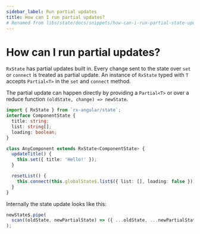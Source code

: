 ```yaml
---
sidebar_label: Run partial updates
title: How can I run partial updates?
# Renamed from libs/state/docs/snippets/how-can-i-run-partial-state-updates.md
---
```


# How can I run partial updates?

`RxState` has partial updates built in. Every change sent to the state over `set` or `connect` is treated as partial update.
An instance of `RxState` typed with `T` accepts `Partial<T>` in the `set` and `connect` method.

The partial update can happen directly by providing a `Partial<T>` or over a reduce function `(oldState, change) => newState`.

```typescript
import { RxState } from `rx-angular/state`;
interface ComponentState {
  title: string;
  list: string[];
  loading: boolean;
}

class AnyComponent extends RxState<ComponentState> {
  updateTitle() {
    this.set({ title: 'Hello!' });
  }

  resetList() {
    this.connect(this.globalState$.list$({ list: [], loading: false }));
  }
}
```

Internally the state update looks like this:

```typescript
newState$.pipe(
  scan((oldState, newPartialState) => ({ ...oldState, ...newPartialState }))
);
```
